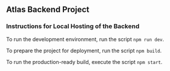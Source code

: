 ## Atlas Backend Project

### Instructions for Local Hosting of the Backend

To run the development environment, run the script `npm run dev`.

To prepare the project for deployment, run the script `npm build`.

To run the production-ready build, execute the script `npm start`.
